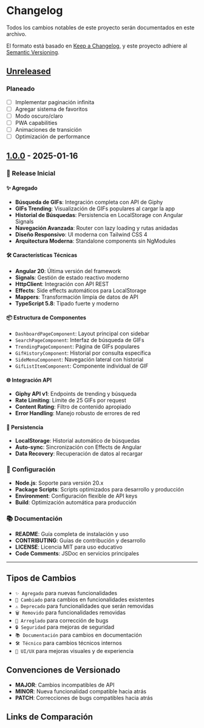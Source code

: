 # Changelog

Todos los cambios notables de este proyecto serán documentados en este archivo.

El formato está basado en [Keep a Changelog](https://keepachangelog.com/es-ES/1.0.0/),
y este proyecto adhiere al [Semantic Versioning](https://semver.org/lang/es/).

## [Unreleased]

### Planeado
- [ ] Implementar paginación infinita
- [ ] Agregar sistema de favoritos 
- [ ] Modo oscuro/claro
- [ ] PWA capabilities
- [ ] Animaciones de transición
- [ ] Optimización de performance

## [1.0.0] - 2025-01-16

### 🎉 Release Inicial

#### ✨ Agregado
- **Búsqueda de GIFs**: Integración completa con API de Giphy
- **GIFs Trending**: Visualización de GIFs populares al cargar la app
- **Historial de Búsquedas**: Persistencia en LocalStorage con Angular Signals
- **Navegación Avanzada**: Router con lazy loading y rutas anidadas
- **Diseño Responsivo**: UI moderna con Tailwind CSS 4
- **Arquitectura Moderna**: Standalone components sin NgModules

#### 🛠️ Características Técnicas
- **Angular 20**: Última versión del framework
- **Signals**: Gestión de estado reactivo moderno
- **HttpClient**: Integración con API REST
- **Effects**: Side effects automáticos para LocalStorage
- **Mappers**: Transformación limpia de datos de API
- **TypeScript 5.8**: Tipado fuerte y moderno

#### 📦 Estructura de Componentes
- `DashboardPageComponent`: Layout principal con sidebar
- `SearchPageComponent`: Interfaz de búsqueda de GIFs
- `TrendingPageComponent`: Página de GIFs populares
- `GifHistoryComponent`: Historial por consulta específica
- `SideMenuComponent`: Navegación lateral con historial
- `GifListItemComponent`: Componente individual de GIF

#### 🌐 Integración API
- **Giphy API v1**: Endpoints de trending y búsqueda
- **Rate Limiting**: Límite de 25 GIFs por request
- **Content Rating**: Filtro de contenido apropiado
- **Error Handling**: Manejo robusto de errores de red

#### 💾 Persistencia
- **LocalStorage**: Historial automático de búsquedas
- **Auto-sync**: Sincronización con Effects de Angular
- **Data Recovery**: Recuperación de datos al recargar

### 🔧 Configuración
- **Node.js**: Soporte para versión 20.x
- **Package Scripts**: Scripts optimizados para desarrollo y producción
- **Environment**: Configuración flexible de API keys
- **Build**: Optimización automática para producción

### 📚 Documentación
- **README**: Guía completa de instalación y uso
- **CONTRIBUTING**: Guías de contribución y desarrollo
- **LICENSE**: Licencia MIT para uso educativo
- **Code Comments**: JSDoc en servicios principales

---

## Tipos de Cambios

- `✨ Agregado` para nuevas funcionalidades
- `🔄 Cambiado` para cambios en funcionalidades existentes  
- `⚠️ Deprecado` para funcionalidades que serán removidas
- `🗑️ Removido` para funcionalidades removidas
- `🐛 Arreglado` para corrección de bugs
- `🔒 Seguridad` para mejoras de seguridad
- `📚 Documentación` para cambios en documentación
- `🛠️ Técnico` para cambios técnicos internos
- `🎨 UI/UX` para mejoras visuales y de experiencia

## Convenciones de Versionado

- **MAJOR**: Cambios incompatibles de API
- **MINOR**: Nueva funcionalidad compatible hacia atrás  
- **PATCH**: Correcciones de bugs compatibles hacia atrás

## Links de Comparación

[Unreleased]: https://github.com/GabrielZapata2696/Gifs-Searcher/compare/v1.0.0...HEAD
[1.0.0]: https://github.com/GabrielZapata2696/Gifs-Searcher/releases/tag/v1.0.0
